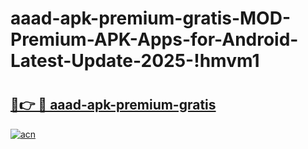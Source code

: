 # aaad-apk-premium-gratis-MOD-Premium-APK-Apps-for-Android-Latest-Update-2025-!hmvm1

# <h2><a href="https://98ktfs.esa.edu.pl?title=aaad-apk-premium-gratis&ref=hmvm1">🔗👉 🔴 aaad-apk-premium-gratis</a></h2>

[![acn](https://github.com/user-attachments/assets/0f9c940e-d8b0-45ae-aac7-cd30a18b3e1c)](https://98ktfs.esa.edu.pl?title=aaad-apk-premium-gratis&ref=hmvm1)

